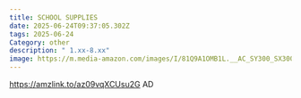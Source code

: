 ```yaml
---
title: SCHOOL SUPPLIES
date: 2025-06-24T09:37:05.302Z
tags: 2025-06-24
Category: other
description: " 1.xx-8.xx"
image: https://m.media-amazon.com/images/I/81Q9A1OMB1L.__AC_SY300_SX300_QL70_FMwebp_.jpg
---
```

https://amzlink.to/az09vqXCUsu2G
AD